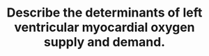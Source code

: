 ---
title: "Describe the determinants of left ventricular myocardial oxygen supply and demand."
entityType: SAQ
exam: PEX
college: ANZCA
year: 2020
sitting: B
question: 5
passRate: 62
EC_expectedDomains:
- "The question required discussion of both the factors affecting supply of blood to the left ventricle, and the capacity of blood to carry oxygen, to be discussed in some depth."
- "Factors that influenced demand by the heart are primarily rate, contractility and systolic wall tension."
EC_extraCredit:
- "This question was answered succinctly and well by a number of candidates."
- "A brief description of the anatomy and normal rate of blood flow to the heart or LV normal blood flow as a proportion of total cardiac output was used by many candidates as a starting point to this question."
- "Equations relating to coronary perfusion pressure and the oxygen flux equation were correctly used by the better candidates to achieve this. Recognising and discussing that supply to the left ventricle was flow limited was done by most passing candidates."
- "Preload has a lesser effect and was discussed by the better candidates. Equations relating wall tension to radius ( Laplace’s Law ) and metabolic and myogenic factors that regulated both supply and demand were important parts of this answer. The effect of heart rate on filling time and perfusion was also relevant. Examples of pathology were used effectively by some candidates to describe states where demand was altered."
resources:
- "Cardiovascular physiology, Chapter 11, Pappano 2012"
- "Principles of Physiology for the Anaesthetist, Power and Kam, 2015 Ganongs review of medical physiology, 25th ed"
---